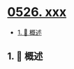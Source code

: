 # [0526. xxx](https://github.com/Tdahuyou/TNotes.leetcode/tree/main/notes/0526.%20xxx)

<!-- region:toc -->

- [1. 📝 概述](#1--概述)

<!-- endregion:toc -->

## 1. 📝 概述
